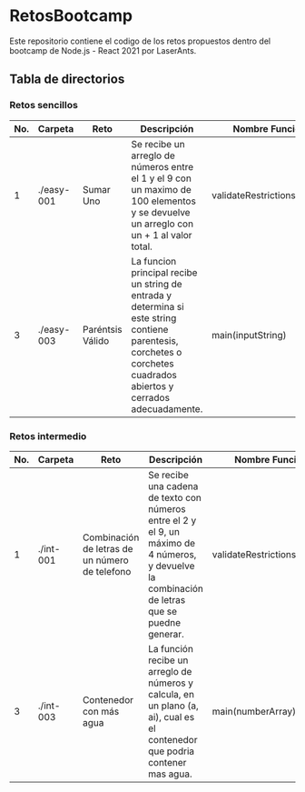 # RetosBootcamp
Este repositorio contiene el codigo de los retos propuestos dentro del bootcamp de Node.js - React 2021 por LaserAnts.

## Tabla de directorios

### Retos sencillos
No. | Carpeta | Reto | Descripción | Nombre Función Llamable
---|---|---|---|---
1 | ./easy-001| Sumar Uno | Se recibe un arreglo de números entre el 1 y el 9 con un maximo de 100 elementos y se devuelve un arreglo con un + 1 al valor total.| validateRestrictions(arrayDeEntrada)
3 | ./easy-003| Paréntsis Válido | La funcion principal recibe un string de entrada y determina si este string contiene parentesis, corchetes o corchetes cuadrados abiertos y cerrados adecuadamente.| main(inputString)


### Retos intermedio
No. | Carpeta | Reto | Descripción | Nombre Función Llamable
---|---|---|---|---
1 | ./int-001 | Combinación de letras de un número de telefono | Se recibe una cadena de texto con números entre el 2 y el 9, un máximo de 4 números, y devuelve la combinación de letras que se puedne generar. | validateRestrictions(stringDeEntrada)
3 | ./int-003 | Contenedor con más agua | La función recibe un arreglo de números y calcula, en un plano (a, ai), cual es el contenedor que podria contener mas agua. | main(numberArray)
